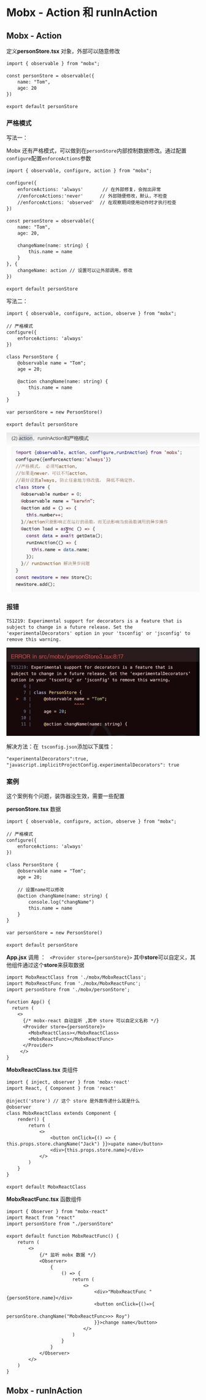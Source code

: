 # Mobx - Action 和 runInAction

## Mobx - Action

定义**personStore.tsx** 对象，外部可以随意修改

```
import { observable } from "mobx";

const personStore = observable({
    name: "Tom",
    age: 20
})

export default personStore
```



### 严格模式

写法一：

Mobx 还有严格模式，可以做到在`personStore`内部控制数据修改。通过配置`configure`配置`enforceActions`参数

```
import { observable, configure, action } from "mobx";

configure({
    enforceActions: 'always'       // 在外部修复，会抛出异常
    //enforceActions:'never'      // 外部随便修改，默认，不检查
    //enforceActions: 'observed'  // 在观察期间使用动作时才执行检查
})

const personStore = observable({
    name: "Tom",
    age: 20,

    changeName(name: string) {
        this.name = name
    }
}, {
    changeName: action // 设置可以让外部调用，修改
})

export default personStore
```



写法二：

```
import { observable, configure, action, observe } from "mobx";

// 严格模式
configure({
    enforceActions: 'always'
})

class PersonStore {
    @observable name = "Tom";
    age = 20;

    @action changName(name: string) {
        this.name = name
    }
}

var personStore = new PersonStore()

export default personStore
```



<img src="images/image-20230329112519649.png" alt="image-20230329112519649" style="zoom:50%;" />



### 报错

```
TS1219: Experimental support for decorators is a feature that is subject to change in a future release. Set the 'experimentalDecorators' option in your 'tsconfig' or 'jsconfig' to remove this warning.
```

![image-20230329145032322](images/image-20230329145032322.png)

解决方法：在` tsconfig.json`添加以下属性：

```
"experimentalDecorators":true,
"javascript.implicitProjectConfig.experimentalDecorators": true
```



### 案例

这个案例有个问题，装饰器没生效，需要一些配置

**personStore.tsx** 数据

```
import { observable, configure, action, observe } from "mobx";

// 严格模式
configure({ 
    enforceActions: 'always'
})

class PersonStore {
    @observable name = "Tom";
    age = 20;

    // 设置name可以修改
    @action changName(name: string) {
        console.log("changName")
        this.name = name
    }
}

var personStore = new PersonStore()

export default personStore
```



**App.jsx** 调用 ： ` <Provider store={personStore}>` 其中**store**可以自定义，其他组件通过这个**store**来获取数据

```
import MobxReactClass from './mobx/MobxReactClass';
import MobxReactFunc from './mobx/MobxReactFunc';
import personStore from './mobx/personStore';

function App() {
  return (
    <>
      {/* mobx-react 自动监听 ,其中 store 可以自定义名称 */}
      <Provider store={personStore}>
        <MobxReactClass></MobxReactClass>
        <MobxReactFunc></MobxReactFunc>
      </Provider>
     </> 
}
```





**MobxReactClass.tsx** 类组件

```
import { inject, observer } from 'mobx-react'
import React, { Component } from 'react'

@inject('store') // 这个 store 是外面传递什么就是什么
@observer
class MobxReactClass extends Component {
    render() {
        return (
            <>
                <button onClick={() => { this.props.store.changName("Jack") }}>upate name</button>
                <div>{this.props.store.name}</div>
            </>
        )
    }
}

export default MobxReactClass
```



**MobxReactFunc.tsx** 函数组件

```
import { Observer } from "mobx-react"
import React from "react"
import personStore from "./personStore"

export default function MobxReactFunc() {
    return (
        <>
            {/* 监听 mobx 数据 */}
            <Observer>
                {
                    () => {
                        return (
                            <>
                                <div>"MobxReactFunc " {personStore.name}</div>
                                <button onClick={()=>{
                                    personStore.changName("MobxReactFunc>>> Roy")
                                }}>change name</button>
                            </>
                        )
                    }
                }
            </Observer>
        </>
    )
}
```



## Mobx - runInAction
